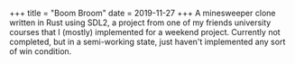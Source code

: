 +++
title = "Boom Broom"
date = 2019-11-27
+++
A minesweeper clone written in Rust using SDL2, a project from one of my friends university
                        courses that I (mostly) implemented for a weekend project. Currently not completed, but in a
                        semi-working state, just haven't implemented any sort of win condition.